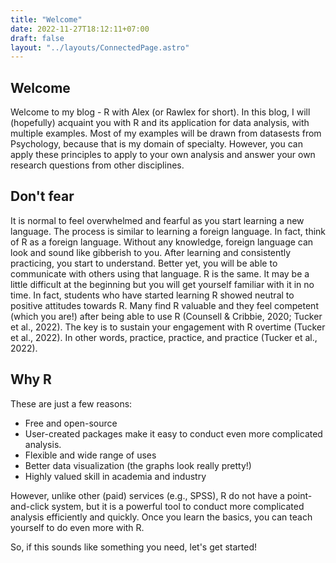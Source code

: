 ```yaml
---
title: "Welcome"
date: 2022-11-27T18:12:11+07:00
draft: false
layout: "../layouts/ConnectedPage.astro"
---
```

## Welcome

Welcome to my blog - R with Alex (or Rawlex for short). In this blog, I will (hopefully) acquaint you with R and its application for data analysis, with multiple examples. Most of my examples will be drawn from datasests from Psychology, because that is my domain of specialty. However, you can apply these principles to apply to your own analysis and answer your own research questions from other disciplines.

## Don't fear

It is normal to feel overwhelmed and fearful as you start learning a new language. The process is similar to learning a foreign language. In fact, think of R as a foreign language. Without any knowledge, foreign language can look and sound like gibberish to you. After learning and consistently practicing, you start to understand. Better yet, you will be able to communicate with others using that language. R is the same. It may be a little difficult at the beginning but you will get yourself familiar with it in no time. In fact, students who have started learning R showed neutral to positive attitudes towards R. Many find R valuable and they feel competent (which you are!) after being able to use R (Counsell & Cribbie, 2020; Tucker et al., 2022). The key is to sustain your engagement with R overtime (Tucker et al., 2022). In other words, practice, practice, and practice (Tucker et al., 2022).

## Why R

These are just a few reasons:
- Free and open-source
- User-created packages make it easy to conduct even more complicated analysis.
- Flexible and wide range of uses
- Better data visualization (the graphs look really pretty!)
- Highly valued skill in academia and industry

However, unlike other (paid) services (e.g., SPSS), R do not have a point-and-click system, but it is a powerful tool to conduct more complicated analysis efficiently and quickly. Once you learn the basics, you can teach yourself to do even more with R. 

So, if this sounds like something you need, let's get started!
